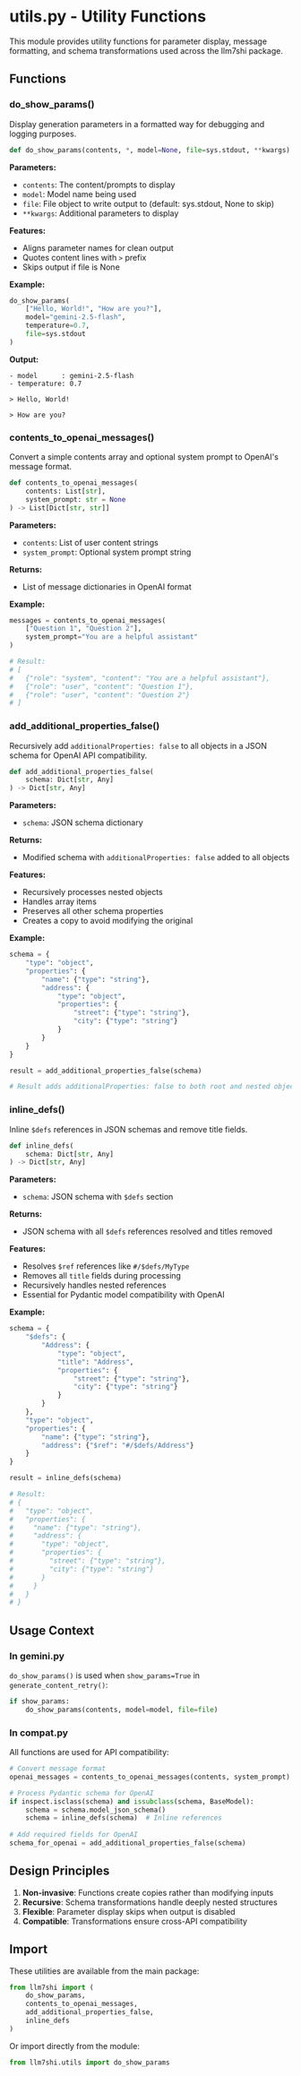 # utils.py - Utility Functions

This module provides utility functions for parameter display, message formatting, and schema transformations used across the llm7shi package.

## Functions

### do_show_params()

Display generation parameters in a formatted way for debugging and logging purposes.

```python
def do_show_params(contents, *, model=None, file=sys.stdout, **kwargs)
```

**Parameters:**
- `contents`: The content/prompts to display
- `model`: Model name being used
- `file`: File object to write output to (default: sys.stdout, None to skip)
- `**kwargs`: Additional parameters to display

**Features:**
- Aligns parameter names for clean output
- Quotes content lines with `>` prefix
- Skips output if file is None

**Example:**
```python
do_show_params(
    ["Hello, World!", "How are you?"],
    model="gemini-2.5-flash",
    temperature=0.7,
    file=sys.stdout
)
```

**Output:**
```
- model      : gemini-2.5-flash
- temperature: 0.7

> Hello, World!

> How are you?
```

### contents_to_openai_messages()

Convert a simple contents array and optional system prompt to OpenAI's message format.

```python
def contents_to_openai_messages(
    contents: List[str], 
    system_prompt: str = None
) -> List[Dict[str, str]]
```

**Parameters:**
- `contents`: List of user content strings
- `system_prompt`: Optional system prompt string

**Returns:**
- List of message dictionaries in OpenAI format

**Example:**
```python
messages = contents_to_openai_messages(
    ["Question 1", "Question 2"],
    system_prompt="You are a helpful assistant"
)

# Result:
# [
#   {"role": "system", "content": "You are a helpful assistant"},
#   {"role": "user", "content": "Question 1"},
#   {"role": "user", "content": "Question 2"}
# ]
```

### add_additional_properties_false()

Recursively add `additionalProperties: false` to all objects in a JSON schema for OpenAI API compatibility.

```python
def add_additional_properties_false(
    schema: Dict[str, Any]
) -> Dict[str, Any]
```

**Parameters:**
- `schema`: JSON schema dictionary

**Returns:**
- Modified schema with `additionalProperties: false` added to all objects

**Features:**
- Recursively processes nested objects
- Handles array items
- Preserves all other schema properties
- Creates a copy to avoid modifying the original

**Example:**
```python
schema = {
    "type": "object",
    "properties": {
        "name": {"type": "string"},
        "address": {
            "type": "object",
            "properties": {
                "street": {"type": "string"},
                "city": {"type": "string"}
            }
        }
    }
}

result = add_additional_properties_false(schema)

# Result adds additionalProperties: false to both root and nested objects
```

### inline_defs()

Inline `$defs` references in JSON schemas and remove title fields.

```python
def inline_defs(
    schema: Dict[str, Any]
) -> Dict[str, Any]
```

**Parameters:**
- `schema`: JSON schema with `$defs` section

**Returns:**
- JSON schema with all `$defs` references resolved and titles removed

**Features:**
- Resolves `$ref` references like `#/$defs/MyType`
- Removes all `title` fields during processing
- Recursively handles nested references
- Essential for Pydantic model compatibility with OpenAI

**Example:**
```python
schema = {
    "$defs": {
        "Address": {
            "type": "object",
            "title": "Address",
            "properties": {
                "street": {"type": "string"},
                "city": {"type": "string"}
            }
        }
    },
    "type": "object",
    "properties": {
        "name": {"type": "string"},
        "address": {"$ref": "#/$defs/Address"}
    }
}

result = inline_defs(schema)

# Result:
# {
#   "type": "object",
#   "properties": {
#     "name": {"type": "string"},
#     "address": {
#       "type": "object",
#       "properties": {
#         "street": {"type": "string"},
#         "city": {"type": "string"}
#       }
#     }
#   }
# }
```

## Usage Context

### In gemini.py

`do_show_params()` is used when `show_params=True` in `generate_content_retry()`:

```python
if show_params:
    do_show_params(contents, model=model, file=file)
```

### In compat.py

All functions are used for API compatibility:

```python
# Convert message format
openai_messages = contents_to_openai_messages(contents, system_prompt)

# Process Pydantic schema for OpenAI
if inspect.isclass(schema) and issubclass(schema, BaseModel):
    schema = schema.model_json_schema()
    schema = inline_defs(schema)  # Inline references
    
# Add required fields for OpenAI
schema_for_openai = add_additional_properties_false(schema)
```

## Design Principles

1. **Non-invasive**: Functions create copies rather than modifying inputs
2. **Recursive**: Schema transformations handle deeply nested structures
3. **Flexible**: Parameter display skips when output is disabled
4. **Compatible**: Transformations ensure cross-API compatibility

## Import

These utilities are available from the main package:

```python
from llm7shi import (
    do_show_params,
    contents_to_openai_messages,
    add_additional_properties_false,
    inline_defs
)
```

Or import directly from the module:

```python
from llm7shi.utils import do_show_params
```